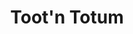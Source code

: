 ---
title: "Toot'n Totum"
url: /amarillo/tootn-totum-east-amarillo-boulevard-2/
shop: Lebensmittel
---